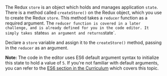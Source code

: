 The Redux `store` is an object which holds and manages application `state`. There is a method called `createStore()` on the Redux object, which you use to create the Redux  `store`. This method takes a `reducer` function as a required argument. The `reducer function is covered in a later challenge, and is already defined for you in the code editor. It simply takes `state` as an argument and returns `state`.

Declare a `store` variable and assign it to the `createStore()` method, passing in the `reducer` as an argument.

**Note:** The code in the editor uses ES6 default argument syntax to initialize this state to hold a value of `5`. If you're not familiar with default arguments, you can refer to the <ins>ES6 section in the Curriculum</ins> which covers this topic.